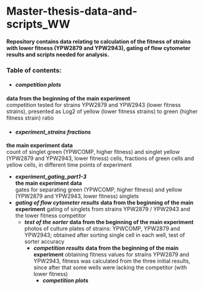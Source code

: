 # Master-thesis-data-and-scripts_WW
#### Repository contains data relating to calculation of the fitness of strains with lower fitness (YPW2879 and YPW2943), gating of flow cytometer results and scripts needed for analysis.

### Table of contents:  
* #### **_competition plots_**
**data from the beginning of the main experiment**  
competition tested for strains YPW2879 and YPW2943 (lower fitness strains), presented as Log2 of yellow (lower fitness strains) to green (higher fitness strain) ratio
* #### **_experiment_strains fractions_**
**the main experiment data**  
count of singlet green (YPWCOMP, higher fitness) and singlet yellow (YPW2879 and YPW2943, lower fitness) cells, fractions of green cells and yellow cells, in different time points of experiment  
* **_experiment_gating_part1-3_**  
**the main experiment data**  
gates for separating green (YPWCOMP, higher fitness) and yellow (YPW2879 and YPW2943, lower fitness) singlets  
* **_gating of flow cytometer results_**
**data from the beginning of the main experiment**
  gating of singlets from strains YPW2879 / YPW2943 and the lower fitness competitor
  * **_test of the sorter_**
  **data from the beginning of the main experiment**
    photos of culture plates of strains: YPWCOMP, YPW2879 and YPW2943; obtained after sorting single cell in each well, test of sorter accuracy
    * **_competition results_**
    **data from the beginning of the main experiment**
      obtaining fitness values for strains YPW2879 and YPW2943, fitness was calculated from the three initial results, since after that some wells were lacking the competitor (with lower fitness)
      * **_competition plots_**
